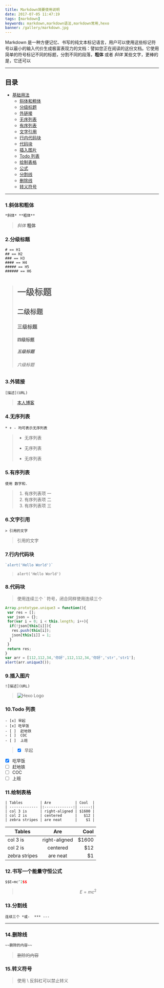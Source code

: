 ```yaml
---
title: Markdown简要使用说明
date: 2017-07-05 11:47:19
tags: [markdown]
keywords: markdown,markdown语法,markdown常用,hexo
banner: /gallery/markdown.jpg
---
```

Markdown 是一种方便记忆、书写的纯文本标记语言，用户可以使用这些标记符号以最小的输入代价生成极富表现力的文档：譬如您正在阅读的这份文档。它使用简单的符号标记不同的标题，分割不同的段落，**粗体** 或者 *斜体* 某些文字，更棒的是，它还可以
<!-- more -->

---
## 目录
* [基础用法](#)
  * [斜体和粗体](#1-斜体和粗体)
  * [分级标题](#2-分级标题)
  * [外链接](#3-外链接)
  * [无序列表](#4-无序列表)
  * [有序列表](#5-有序列表)
  * [文字引用](#6-文字引用-rules)
  * [行内代码块](#7-行内代码块)
  * [代码块](#8-代码块)
  * [插入图片](#9-插入图片)
  * [Todo 列表](#10-Todo-列表)
  * [绘制表格](#11-绘制表格)
  * [公式](#12-公式)
  * [分割线](#13-分割线)
  * [删除线](#14-删除线)
  * [转义符号](#15-转义符号)

---------------------------------------------
### 1.斜体和粗体

```cmd
*斜体* **粗体**
```
> *斜体*   **粗体**

### 2.分级标题

```node
# == H1
## == H2
### == H3
#### == H4
##### == H5
###### == H6
```

># 一级标题
>## 二级标题
>### 三级标题
>#### 四级标题
>##### 五级标题
>###### 六级标题

### 3.外链接

```node
[描述](URL)
```
> [本人博客](http://www.nicebp.com/)

### 4.无序列表
```node
* + - 均可表示无序列表
```
>* 无序列表
>+ 无序列表
>- 无序列表

### 5.有序列表
```node
使用 数字和.
```
> 1. 有序列表项 一
> 2. 有序列表项 二
> 3. 有序列表项 三

### 6.文字引用
```node
> 引用的文字
```
> 引用的文字

### 7.行内代码块
```javascript
`alert('Hello World')`
```
>`alert('Hello World')`

### 8.代码块
> 使用连续三个 ` 符号，闭合同样使用连续三个 
 
```js
Array.prototype.unique3 = function(){
 var res = [];
 var json = {};
 for(var i = 0; i < this.length; i++){
  if(!json[this[i]]){
   res.push(this[i]);
   json[this[i]] = 1;
  }
 }
 return res;
}
var arr = [112,112,34,'你好',112,112,34,'你好','str','str1'];
alert(arr.unique3());
```

### 9.插入图片
```html
![描述](URL)
```
> ![Hexo Logo](https://hexo.io/logo.svg)


### 10.Todo 列表
```
- [x] 早起
- [x] 吃早饭
- [ ]  赶地铁
- [ ]  COC
- [ ]  上班
```

>- [x] 早起
- [x] 吃早饭
- [ ]  赶地铁
- [ ]  COC
- [ ]  上班

### 11.绘制表格
```
| Tables        | Are           | Cool  |
| ------------- |:-------------:| -----:|
| col 3 is      | right-aligned | $1600 |
| col 2 is      | centered      |   $12 |
| zebra stripes | are neat      |    $1 |
```

| Tables        | Are           | Cool  |
| ------------- |:-------------:| -----:|
| col 3 is      | right-aligned | $1600 |
| col 2 is      | centered      |   $12 |
| zebra stripes | are neat      |    $1 |


### 12.书写一个能量守恒公式
```js
$$E=mc^2$$
```

>$$E=mc^2$$

### 13.分割线
```
连续三个 *或-  *** ---
```

***

### 14.删除线

```html
~~删除的内容~~
```
> ~~删除的内容~~

### 15.转义符号
> 使用 \ 反斜杠可以禁止转义

